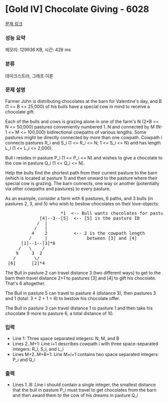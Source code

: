# [Gold IV] Chocolate Giving - 6028 

[문제 링크](https://www.acmicpc.net/problem/6028) 

### 성능 요약

메모리: 129936 KB, 시간: 428 ms

### 분류

데이크스트라, 그래프 이론

### 문제 설명

<p>Farmer John is distributing chocolates at the barn for Valentine's day, and B (1 <= B <= 25,000) of his bulls have a special cow in mind to receive a chocolate gift.</p>

<p>Each of the bulls and cows is grazing alone in one of the farm's N (2*B <= N <= 50,000) pastures conveniently numbered 1..N and connected by M (N-1 <= M <= 100,000) bidirectional cowpaths of various lengths. Some pastures might be directly connected by more than one cowpath. Cowpath i connects pastures R_i and S_i (1 <= R_i <= N; 1 <= S_i <= N) and has length L_i (1 <= L_i <= 2,000).</p>

<p>Bull i resides in pasture P_i (1 <= P_i <= N) and wishes to give a chocolate to the cow in pasture Q_i (1 <= Q_i <= N).</p>

<p>Help the bulls find the shortest path from their current pasture to the barn (which is located at pasture 1) and then onward to the pasture where their special cow is grazing. The barn connects, one way or another (potentially via other cowpaths and pastures) to every pasture.</p>

<p>As an example, consider a farm with 6 pastures, 6 paths, and 3 bulls (in pastures 2, 3, and 5) who wish to bestow chocolates on their love-objects:</p>

<pre>                     *1  <-- Bull wants chocolates for pasture 1 cow
             [4]--3--[5]  <-- [5] is the pasture ID
            /  |
           /   |
          4    2          <-- 2 is the cowpath length
         /     |               between [3] and [4]
      [1]--1--[3]*6
     /   \    /
    9     3  2
   /       \/
 [6]      [2]*4</pre>

<p>The Bull in pasture 2 can travel distance 3 (two different ways) to get to the barn then travel distance 2+1 to pastures [3] and [4] to gift his chocolate. That's 6 altogether.</p>

<p>The Bull in pasture 5 can travel to pasture 4 (distance 3), then pastures 3 and 1 (total: 3 + 2 + 1 = 6) to bestow his chocolate offer.</p>

<p>The Bull in pasture 3 can travel distance 1 to pasture 1 and then take his chocolate 9 more to pasture 6, a total distance of 10.</p>

### 입력 

 <ul>
	<li>Line 1: Three space separated integers: N, M, and B</li>
	<li>Lines 2..M+1: Line i+1 describes cowpath i with three space-separated integers: R_i, S_i, and L_i</li>
	<li>Lines M+2..M+B+1: Line M+i+1 contains two space separated integers: P_i and Q_i</li>
</ul>

<p> </p>

### 출력 

 <ul>
	<li>Lines 1..B: Line i should contain a single integer, the smallest distance that the bull in pasture P_i must travel to get chocolates from the barn and then award them to the cow of his dreams in pasture Q_i</li>
</ul>

<p> </p>

